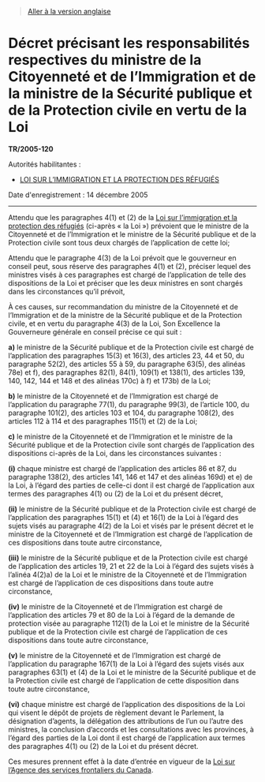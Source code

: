> [Aller à la version anglaise](/en/Regulations/Statutory%20Instruments/2005/120.md)

# Décret précisant les responsabilités respectives du ministre de la Citoyenneté et de l’Immigration et de la ministre de la Sécurité publique et de la Protection civile en vertu de la Loi

**TR/2005-120**

Autorités habilitantes : 
- [LOI SUR L’IMMIGRATION ET LA PROTECTION DES RÉFUGIÉS](/fr/Lois/Lois%20du%20Canada/2001/ch.%2027.md)

Date d'enregistrement : 14 décembre 2005

----------

Attendu que les paragraphes 4(1) et (2) de la [Loi sur l’immigration et la protection des réfugiés](/fr/Lois/Lois%20du%20Canada/2001/ch.%2027.md) (ci-après « la Loi ») prévoient que le ministre de la Citoyenneté et de l’Immigration et le ministre de la Sécurité publique et de la Protection civile sont tous deux chargés de l’application de cette loi;

Attendu que le paragraphe 4(3) de la Loi prévoit que le gouverneur en conseil peut, sous réserve des paragraphes 4(1) et (2), préciser lequel des ministres visés à ces paragraphes est chargé de l’application de telle des dispositions de la Loi et préciser que les deux ministres en sont chargés dans les circonstances qu’il prévoit,

À ces causes, sur recommandation du ministre de la Citoyenneté et de l’Immigration et de la ministre de la Sécurité publique et de la Protection civile, et en vertu du paragraphe 4(3) de la Loi, Son Excellence la Gouverneure générale en conseil précise ce qui suit :

**a)** le ministre de la Sécurité publique et de la Protection civile est chargé de l’application des paragraphes 15(3) et 16(3), des articles 23, 44 et 50, du paragraphe 52(2), des articles 55 à 59, du paragraphe 63(5), des alinéas 78e) et f), des paragraphes 82(1), 84(1), 109(1) et 138(1), des articles 139, 140, 142, 144 et 148 et des alinéas 170c) à f) et 173b) de la Loi;



**b)** le ministre de la Citoyenneté et de l’Immigration est chargé de l’application du paragraphe 77(1), du paragraphe 99(3), de l’article 100, du paragraphe 101(2), des articles 103 et 104, du paragraphe 108(2), des articles 112 à 114 et des paragraphes 115(1) et (2) de la Loi;



**c)** le ministre de la Citoyenneté et de l’Immigration et le ministre de la Sécurité publique et de la Protection civile sont chargés de l’application des dispositions ci-après de la Loi, dans les circonstances suivantes :

**(i)** chaque ministre est chargé de l’application des articles 86 et 87, du paragraphe 138(2), des articles 141, 146 et 147 et des alinéas 169d) et e) de la Loi, à l’égard des parties de celle-ci dont il est chargé de l’application aux termes des paragraphes 4(1) ou (2) de la Loi et du présent décret,



**(ii)** le ministre de la Sécurité publique et de la Protection civile est chargé de l’application des paragraphes 15(1) et (4) et 16(1) de la Loi à l’égard des sujets visés au paragraphe 4(2) de la Loi et visés par le présent décret et le ministre de la Citoyenneté et de l’Immigration est chargé de l’application de ces dispositions dans toute autre circonstance,



**(iii)** le ministre de la Sécurité publique et de la Protection civile est chargé de l’application des articles 19, 21 et 22 de la Loi à l’égard des sujets visés à l’alinéa 4(2)a) de la Loi et le ministre de la Citoyenneté et de l’Immigration est chargé de l’application de ces dispositions dans toute autre circonstance,



**(iv)** le ministre de la Citoyenneté et de l’Immigration est chargé de l’application des articles 79 et 80 de la Loi à l’égard de la demande de protection visée au paragraphe 112(1) de la Loi et le ministre de la Sécurité publique et de la Protection civile est chargé de l’application de ces dispositions dans toute autre circonstance,



**(v)** le ministre de la Citoyenneté et de l’Immigration est chargé de l’application du paragraphe 167(1) de la Loi à l’égard des sujets visés aux paragraphes 63(1) et (4) de la Loi et le ministre de la Sécurité publique et de la Protection civile est chargé de l’application de cette disposition dans toute autre circonstance,



**(vi)** chaque ministre est chargé de l’application des dispositions de la Loi qui visent le dépôt de projets de règlement devant le Parlement, la désignation d’agents, la délégation des attributions de l’un ou l’autre des ministres, la conclusion d’accords et les consultations avec les provinces, à l’égard des parties de la Loi dont il est chargé de l’application aux termes des paragraphes 4(1) ou (2) de la Loi et du présent décret.





Ces mesures prennent effet à la date d’entrée en vigueur de la [Loi sur l’Agence des services frontaliers du Canada](/fr/Lois/Lois%20du%20Canada/2005/ch.%2038.md).


